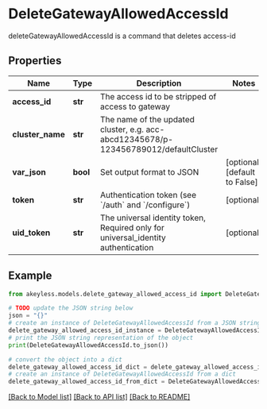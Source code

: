 # DeleteGatewayAllowedAccessId

deleteGatewayAllowedAccessId is a command that deletes access-id

## Properties

Name | Type | Description | Notes
------------ | ------------- | ------------- | -------------
**access_id** | **str** | The access id to be stripped of access to gateway | 
**cluster_name** | **str** | The name of the updated cluster, e.g. acc-abcd12345678/p-123456789012/defaultCluster | 
**var_json** | **bool** | Set output format to JSON | [optional] [default to False]
**token** | **str** | Authentication token (see &#x60;/auth&#x60; and &#x60;/configure&#x60;) | [optional] 
**uid_token** | **str** | The universal identity token, Required only for universal_identity authentication | [optional] 

## Example

```python
from akeyless.models.delete_gateway_allowed_access_id import DeleteGatewayAllowedAccessId

# TODO update the JSON string below
json = "{}"
# create an instance of DeleteGatewayAllowedAccessId from a JSON string
delete_gateway_allowed_access_id_instance = DeleteGatewayAllowedAccessId.from_json(json)
# print the JSON string representation of the object
print(DeleteGatewayAllowedAccessId.to_json())

# convert the object into a dict
delete_gateway_allowed_access_id_dict = delete_gateway_allowed_access_id_instance.to_dict()
# create an instance of DeleteGatewayAllowedAccessId from a dict
delete_gateway_allowed_access_id_from_dict = DeleteGatewayAllowedAccessId.from_dict(delete_gateway_allowed_access_id_dict)
```
[[Back to Model list]](../README.md#documentation-for-models) [[Back to API list]](../README.md#documentation-for-api-endpoints) [[Back to README]](../README.md)


